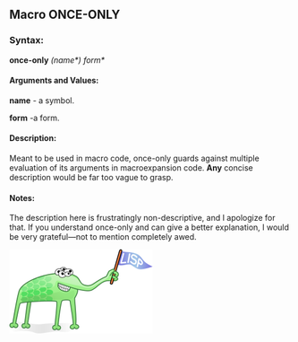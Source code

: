 ## Macro **ONCE-ONLY**

### Syntax:

**once-only** *(name&ast;) form&ast;*

#### **Arguments and Values:**

**name** - a symbol.

**form** -a form.

#### **Description:**

Meant to be used in macro code, once-only guards against multiple evaluation of its arguments in macroexpansion code. 
**Any** concise description would be far too vague to grasp.

#### **Notes:**

The description here is frustratingly non-descriptive, and I apologize for that. If you understand once-only and can give a better explanation, I would be very grateful—not to mention completely awed.

![alien](alien.png)